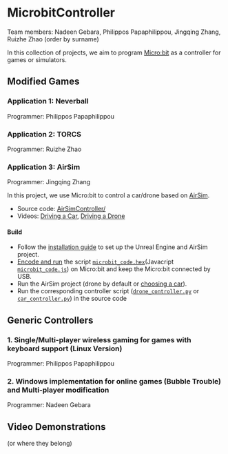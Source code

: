 # MicrobitController

Team members: Nadeen Gebara, Philippos Papaphilippou, Jingqing Zhang, Ruizhe Zhao (order by surname)

In this collection of projects, we aim to program [Micro:bit](http://microbit.org) as a controller for games or simulators.

## Modified Games

### Application 1: Neverball

Programmer: Philippos Papaphilippou

### Application 2: TORCS

Programmer: Ruizhe Zhao

### Application 3: AirSim

Programmer: Jingqing Zhang

In this project, we use Micro:bit to control a car/drone based on [AirSim](https://github.com/Microsoft/AirSim).

* Source code: [AirSimController/](AirSimController/)
* Videos: [Driving a Car](https://youtu.be/zstsjKxvT5Q), [Driving a Drone](https://youtu.be/9aTPj4cjNWE)

#### Build
* Follow the [installation guide](https://github.com/Microsoft/AirSim) to set up the Unreal Engine and AirSim project.
* [Encode and run](https://www.microbit.co.uk/device/usb) the script [`microbit_code.hex`](AirSimController/microbit_code.hex)(Javacript [`microbit_code.js`](AirSimController/microbit_code.js)) on Micro:bit and keep the Micro:bit connected by USB.
* Run the AirSim project (drone by default or [choosing a car](https://github.com/Microsoft/AirSim/blob/master/docs/using_car.md)).
* Run the corresponding controller script ([`drone_controller.py`](AirSimController/drone_controller.py) or [`car_controller.py`](AirSimController/car_controller.py)) in the source code

## Generic Controllers

### 1. Single/Multi-player wireless gaming for games with keyboard support (Linux Version)
Programmer: Philippos Papaphilippou

### 2. Windows implementation for online games (Bubble Trouble) and Multi-player modification
Programmer: Nadeen Gebara

## Video Demonstrations
(or where they belong)

